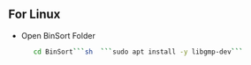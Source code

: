 ## For Linux
- Open BinSort Folder
  ```sh
     cd BinSort```sh  ```sudo apt install -y libgmp-dev```
  
